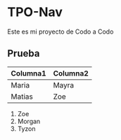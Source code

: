 # TPO-Nav

Este es mi proyecto de Codo a Codo

## Prueba

|Columna1|Columna2  |
|--|--|
| Maria | Mayra |
| Matias | Zoe|

 1. Zoe
 2. Morgan
 3. Tyzon